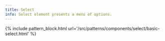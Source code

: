 ```yaml
---
title: Select
info: Select element presents a menu of options.
---
```


{% include pattern_block.html url='/src/patterns/components/select/basic-select.html' %}
